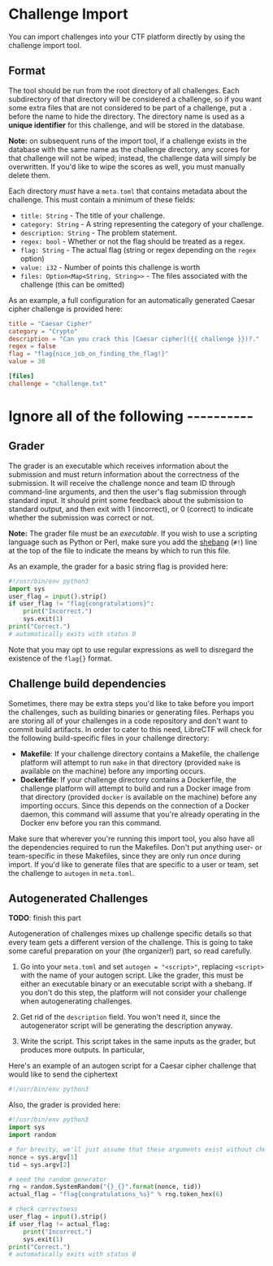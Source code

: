 # Challenge Import

You can import challenges into your CTF platform directly by using the challenge import tool.

## Format

The tool should be run from the root directory of all challenges. Each subdirectory of that directory will be considered a challenge, so if you want some extra files that are not considered to be part of a challenge, put a `.` before the name to hide the directory. The directory name is used as a **unique identifier** for this challenge, and will be stored in the database.

**Note:** on subsequent runs of the import tool, if a challenge exists in the database with the same name as the challenge directory, any scores for that challenge will not be wiped; instead, the challenge data will simply be overwritten. If you'd like to wipe the scores as well, you must manually delete them.

Each directory *must* have a `meta.toml` that contains metadata about the challenge. This must contain a minimum of these fields:

* `title: String` - The title of your challenge.
* `category: String` - A string representing the category of your challenge.
* `description: String` - The problem statement.
* `regex: bool` - Whether or not the flag should be treated as a regex.
* `flag: String` - The actual flag (string or regex depending on the `regex` option)
* `value: i32` - Number of points this challenge is worth
* `files: Option<Map<String, String>>` - The files associated with the challenge (this can be omitted) 

As an example, a full configuration for an automatically generated Caesar cipher challenge is provided here:

```toml
title = "Caesar Cipher"
category = "Crypto"
description = "Can you crack this [Caesar cipher]({{ challenge }})?."
regex = false
flag = "flag{nice_job_on_finding_the_flag!}"
value = 30

[files]
challenge = "challenge.txt"
```

# Ignore all of the following ----------

## Grader

The grader is an executable which receives information about the submission and must return information about the correctness of the submission. It will receive the challenge nonce and team ID through command-line arguments, and then the user's flag submission through standard input. It should print some feedback about the submission to standard output, and then exit with 1 (incorrect), or 0 (correct) to indicate whether the submission was correct or not.

**Note:** The grader file must be an *executable*. If you wish to use a scripting language such as Python or Perl, make sure you add the [shebang](https://en.wikipedia.org/wiki/Shebang_(Unix)) (`#!`) line at the top of the file to indicate the means by which to run this file.

As an example, the grader for a basic string flag is provided here:

```py
#!/usr/bin/env python3
import sys
user_flag = input().strip()
if user_flag != "flag{congratulations}":
    print("Incorrect.")
    sys.exit(1)
print("Correct.")
# automatically exits with status 0
```

Note that you may opt to use regular expressions as well to disregard the existence of the `flag{}` format.

## Challenge build dependencies

Sometimes, there may be extra steps you'd like to take before you import the challenges, such as building binaries or generating files. Perhaps you are storing all of your challenges in a code repository and don't want to commit build artifacts. In order to cater to this need, LibreCTF will check for the following build-specific files in your challenge directory:

  - **Makefile**: If your challenge directory contains a Makefile, the challenge platform will attempt to run `make` in that directory (provided `make` is available on the machine) before any importing occurs.
  - **Dockerfile**: If your challenge directory contains a Dockerfile, the challenge platform will attempt to build and run a Docker image from that directory (provided `docker` is available on the machine) before any importing occurs. Since this depends on the connection of a Docker daemon, this command will assume that you're already operating in the Docker env before you ran this command.

Make sure that wherever you're running this import tool, you also have all the dependencies required to run the Makefiles. Don't put anything user- or team-specific in these Makefiles, since they are only run *once* during import. If you'd like to generate files that are specific to a user or team, set the challenge to `autogen` in `meta.toml`.

## Autogenerated Challenges

**TODO**: finish this part

Autogeneration of challenges mixes up challenge specific details so that every team gets a different version of the challenge. This is going to take some careful preparation on your (the organizer!) part, so read carefully.

1. Go into your `meta.toml` and set `autogen = "<script>"`, replacing `<script>` with the name of your autogen script. Like the grader, this must be either an executable binary or an executable script with a shebang. If you don't do this step, the platform will not consider your challenge when autogenerating challenges.

2. Get rid of the `description` field. You won't need it, since the autogenerator script will be generating the description anyway.

3. Write the script. This script takes in the same inputs as the grader, but produces more outputs. In particular,

Here's an example of an autogen script for a Caesar cipher challenge that would like to send the ciphertext 

```py
#!/usr/bin/env python3
```

Also, the grader is provided here:

```py
#!/usr/bin/env python3
import sys
import random

# for brevity, we'll just assume that these arguments exist without checking
nonce = sys.argv[1]
tid = sys.argv[2]

# seed the random generator
rng = random.SystemRandom("{}_{}".format(nonce, tid))
actual_flag = "flag{congratulations_%s}" % rng.token_hex(6)

# check correctness
user_flag = input().strip()
if user_flag != actual_flag:
    print("Incorrect.")
    sys.exit(1)
print("Correct.")
# automatically exits with status 0
```
